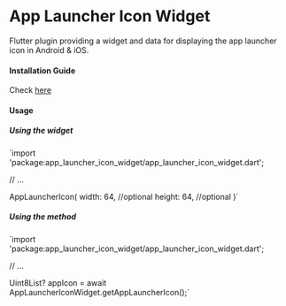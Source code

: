 # App Launcher Icon Widget

Flutter plugin providing a widget and data for displaying the app launcher icon in Android & iOS.

#### Installation Guide

Check [here](https://pub.dev/packages/app_launcher_icon_widget/install)

#### Usage

##### Using the widget

`import 'package:app_launcher_icon_widget/app_launcher_icon_widget.dart';

// ...

AppLauncherIcon(
width: 64, //optional
height: 64, //optional
)`

##### Using the method

`import 'package:app_launcher_icon_widget/app_launcher_icon_widget.dart';

// ...

Uint8List? appIcon = await AppLauncherIconWidget.getAppLauncherIcon();`
